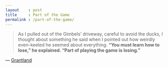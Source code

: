 ```yaml
---
layout    : post
title     : Part of the Game
permalink : /part-of-the-game/
---
```


> As I pulled out of the Gimbels’ driveway, careful to avoid the ducks, I
> thought about something he said when I pointed out how weirdly even-keeled he
> seemed about everything. **“You must learn how to lose,” he explained. “Part of
> playing the game is losing.”**

&mdash; [Grantland][blog]

[blog]: http://grantland.com/features/sabermetrician-mike-gimbel-moneyball-revolution-forgotten-man/
